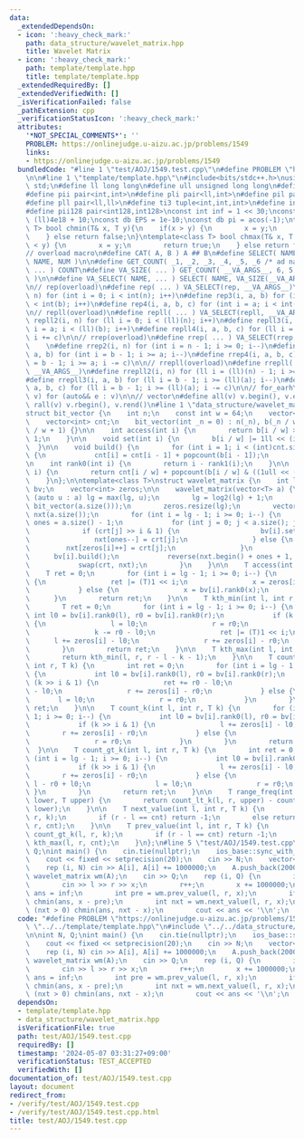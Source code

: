 ```yaml
---
data:
  _extendedDependsOn:
  - icon: ':heavy_check_mark:'
    path: data_structure/wavelet_matrix.hpp
    title: Wavelet Matrix
  - icon: ':heavy_check_mark:'
    path: template/template.hpp
    title: template/template.hpp
  _extendedRequiredBy: []
  _extendedVerifiedWith: []
  _isVerificationFailed: false
  _pathExtension: cpp
  _verificationStatusIcon: ':heavy_check_mark:'
  attributes:
    '*NOT_SPECIAL_COMMENTS*': ''
    PROBLEM: https://onlinejudge.u-aizu.ac.jp/problems/1549
    links:
    - https://onlinejudge.u-aizu.ac.jp/problems/1549
  bundledCode: "#line 1 \"test/AOJ/1549.test.cpp\"\n#define PROBLEM \"https://onlinejudge.u-aizu.ac.jp/problems/1549\"\
    \n\n#line 1 \"template/template.hpp\"\n#include<bits/stdc++.h>\nusing namespace\
    \ std;\n#define ll long long\n#define ull unsigned long long\n#define db double\n\
    #define pii pair<int,int>\n#define pli pair<ll,int>\n#define pil pair<int,ll>\n\
    #define pll pair<ll,ll>\n#define ti3 tuple<int,int,int>\n#define int128 __int128_t\n\
    #define pii128 pair<int128,int128>\nconst int inf = 1 << 30;\nconst ll linf =\
    \ (ll)4e18 + 10;\nconst db EPS = 1e-10;\nconst db pi = acos(-1);\ntemplate<class\
    \ T> bool chmin(T& x, T y){\n    if(x > y) {\n        x = y;\n        return true;\n\
    \    } else return false;\n}\ntemplate<class T> bool chmax(T& x, T y){\n    if(x\
    \ < y) {\n        x = y;\n        return true;\n    } else return false;\n}\n\n\
    // overload macro\n#define CAT( A, B ) A ## B\n#define SELECT( NAME, NUM ) CAT(\
    \ NAME, NUM )\n\n#define GET_COUNT( _1, _2, _3, _4, _5, _6 /* ad nauseam */, COUNT,\
    \ ... ) COUNT\n#define VA_SIZE( ... ) GET_COUNT( __VA_ARGS__, 6, 5, 4, 3, 2, 1\
    \ )\n\n#define VA_SELECT( NAME, ... ) SELECT( NAME, VA_SIZE(__VA_ARGS__) )(__VA_ARGS__)\n\
    \n// rep(overload)\n#define rep( ... ) VA_SELECT(rep, __VA_ARGS__)\n#define rep2(i,\
    \ n) for (int i = 0; i < int(n); i++)\n#define rep3(i, a, b) for (int i = a; i\
    \ < int(b); i++)\n#define rep4(i, a, b, c) for (int i = a; i < int(b); i += c)\n\
    \n// repll(overload)\n#define repll( ... ) VA_SELECT(repll, __VA_ARGS__)\n#define\
    \ repll2(i, n) for (ll i = 0; i < (ll)(n); i++)\n#define repll3(i, a, b) for (ll\
    \ i = a; i < (ll)(b); i++)\n#define repll4(i, a, b, c) for (ll i = a; i < (ll)(b);\
    \ i += c)\n\n// rrep(overload)\n#define rrep( ... ) VA_SELECT(rrep, __VA_ARGS__)\
    \    \n#define rrep2(i, n) for (int i = n - 1; i >= 0; i--)\n#define rrep3(i,\
    \ a, b) for (int i = b - 1; i >= a; i--)\n#define rrep4(i, a, b, c) for (int i\
    \ = b - 1; i >= a; i -= c)\n\n// rrepll(overload)\n#define rrepll( ... ) VA_SELECT(rrepll,\
    \ __VA_ARGS__)\n#define rrepll2(i, n) for (ll i = (ll)(n) - 1; i >= 0ll; i--)\n\
    #define rrepll3(i, a, b) for (ll i = b - 1; i >= (ll)(a); i--)\n#define rrepll4(i,\
    \ a, b, c) for (ll i = b - 1; i >= (ll)(a); i -= c)\n\n// for_earh\n#define fore(e,\
    \ v) for (auto&& e : v)\n\n// vector\n#define all(v) v.begin(), v.end()\n#define\
    \ rall(v) v.rbegin(), v.rend()\n#line 1 \"data_structure/wavelet_matrix.hpp\"\n\
    struct bit_vector {\n    int n;\n    const int w = 64;\n    vector<uint64_t> b;\n\
    \    vector<int> cnt;\n    bit_vector(int _n = 0) : n(_n), b(_n / w + 1), cnt(_n\
    \ / w + 1) {}\n\n    int access(int i) {\n        return b[i / w] >> (i % w) &\
    \ 1;\n    }\n\n    void set(int i) {\n        b[i / w] |= 1ll << (i % w);\n  \
    \  }\n\n    void build() {\n        for (int i = 1; i < (int)cnt.size(); i++)\
    \ {\n            cnt[i] = cnt[i - 1] + popcount(b[i - 1]);\n        }\n    }\n\
    \n    int rank0(int i) {\n        return i - rank1(i);\n    }\n\n    int rank1(int\
    \ i) {\n        return cnt[i / w] + popcount(b[i / w] & ((1ull << (i % w)) - 1));\n\
    \    }\n};\n\ntemplate<class T>\nstruct wavelet_matrix {\n    int lg;\n    vector<bit_vector>\
    \ bv;\n    vector<int> zeros;\n\n    wavelet_matrix(vector<T> a) {\n        for\
    \ (auto u : a) lg = max(lg, u);\n        lg = log2(lg) + 1;\n        bv = vector(lg,\
    \ bit_vector(a.size()));\n        zeros.resize(lg);\n        vector<T> crt = a,\
    \ nxt(a.size());\n        for (int i = lg - 1; i >= 0; i--) {\n            int\
    \ ones = a.size() - 1;\n            for (int j = 0; j < a.size(); j++) {\n   \
    \             if (crt[j] >> i & 1) {\n                    bv[i].set(j);\n    \
    \                nxt[ones--] = crt[j];\n                } else {\n           \
    \         nxt[zeros[i]++] = crt[j];\n                }\n            }\n      \
    \      bv[i].build();\n            reverse(nxt.begin() + ones + 1, nxt.end());\n\
    \            swap(crt, nxt);\n        }\n    }\n\n    T access(int x) {\n    \
    \    T ret = 0;\n        for (int i = lg - 1; i >= 0; i--) {\n            if (bv[i].access(x))\
    \ {\n                ret |= (T)1 << i;\n                x = zeros[i] + bv[i].rank1(x);\n\
    \            } else {\n                x = bv[i].rank0(x);\n            }\n  \
    \      }\n        return ret;\n    }\n\n    T kth_min(int l, int r, int k) {\n\
    \        T ret = 0;\n        for (int i = lg - 1; i >= 0; i--) {\n           \
    \ int l0 = bv[i].rank0(l), r0 = bv[i].rank0(r);\n            if (k < r0 - l0)\
    \ {\n                l = l0;\n                r = r0;\n            } else {\n\
    \                k -= r0 - l0;\n                ret |= (T)1 << i;\n          \
    \      l += zeros[i] - l0;\n                r += zeros[i] - r0;\n            }\n\
    \        }\n        return ret;\n    }\n\n    T kth_max(int l, int r, int k) {\n\
    \        return kth_min(l, r, r - l - k - 1);\n    }\n\n    T count_lt_k(int l,\
    \ int r, T k) {\n        int ret = 0;\n        for (int i = lg - 1; i >= 0; i--)\
    \ {\n            int l0 = bv[i].rank0(l), r0 = bv[i].rank0(r);\n            if\
    \ (k >> i & 1) {\n                ret += r0 - l0;\n                l += zeros[i]\
    \ - l0;\n                r += zeros[i] - r0;\n            } else {\n         \
    \       l = l0;\n                r = r0;\n            }\n        }\n        return\
    \ ret;\n    }\n\n    T count_k(int l, int r, T k) {\n        for (int i = lg -\
    \ 1; i >= 0; i--) {\n            int l0 = bv[i].rank0(l), r0 = bv[i].rank0(r);\n\
    \            if (k >> i & 1) {\n                l += zeros[i] - l0;\n        \
    \        r += zeros[i] - r0;\n            } else {\n                l = l0;\n\
    \                r = r0;\n            }\n        }\n        return r - l;\n  \
    \  }\n\n    T count_gt_k(int l, int r, T k) {\n        int ret = 0;\n        for\
    \ (int i = lg - 1; i >= 0; i--) {\n            int l0 = bv[i].rank0(l), r0 = bv[i].rank0(r);\n\
    \            if (k >> i & 1) {\n                l += zeros[i] - l0;\n        \
    \        r += zeros[i] - r0;\n            } else {\n                ret += r -\
    \ l - r0 + l0;\n                l = l0;\n                r = r0;\n           \
    \ }\n        }\n        return ret;\n    }\n\n    T range_freq(int l, int r, T\
    \ lower, T upper) {\n        return count_lt_k(l, r, upper) - count_lt_k(l, r,\
    \ lower);\n    }\n\n    T next_value(int l, int r, T k) {\n        int cnt = count_lt_k(l,\
    \ r, k);\n        if (r - l == cnt) return -1;\n        else return kth_min(l,\
    \ r, cnt);\n    }\n\n    T prev_value(int l, int r, T k) {\n        int cnt =\
    \ count_gt_k(l, r, k);\n        if (r - l == cnt) return -1;\n        else return\
    \ kth_max(l, r, cnt);\n    }\n};\n#line 5 \"test/AOJ/1549.test.cpp\"\n\nint N,\
    \ Q;\nint main() {\n    cin.tie(nullptr);\n    ios_base::sync_with_stdio(false);\n\
    \    cout << fixed << setprecision(20);\n    cin >> N;\n    vector<int> A(N);\n\
    \    rep (i, N) cin >> A[i], A[i] += 1000000;\n    A.push_back(2000000);\n   \
    \ wavelet_matrix wm(A);\n    cin >> Q;\n    rep (i, Q) {\n        int l, r, x;\n\
    \        cin >> l >> r >> x;\n        r++;\n        x += 1000000;\n        int\
    \ ans = inf;\n        int pre = wm.prev_value(l, r, x);\n        if (pre > 0)\
    \ chmin(ans, x - pre);\n        int nxt = wm.next_value(l, r, x);\n        if\
    \ (nxt > 0) chmin(ans, nxt - x);\n        cout << ans << '\\n';\n    }\n}\n"
  code: "#define PROBLEM \"https://onlinejudge.u-aizu.ac.jp/problems/1549\"\n\n#include\
    \ \"../../template/template.hpp\"\n#include \"../../data_structure/wavelet_matrix.hpp\"\
    \n\nint N, Q;\nint main() {\n    cin.tie(nullptr);\n    ios_base::sync_with_stdio(false);\n\
    \    cout << fixed << setprecision(20);\n    cin >> N;\n    vector<int> A(N);\n\
    \    rep (i, N) cin >> A[i], A[i] += 1000000;\n    A.push_back(2000000);\n   \
    \ wavelet_matrix wm(A);\n    cin >> Q;\n    rep (i, Q) {\n        int l, r, x;\n\
    \        cin >> l >> r >> x;\n        r++;\n        x += 1000000;\n        int\
    \ ans = inf;\n        int pre = wm.prev_value(l, r, x);\n        if (pre > 0)\
    \ chmin(ans, x - pre);\n        int nxt = wm.next_value(l, r, x);\n        if\
    \ (nxt > 0) chmin(ans, nxt - x);\n        cout << ans << '\\n';\n    }\n}"
  dependsOn:
  - template/template.hpp
  - data_structure/wavelet_matrix.hpp
  isVerificationFile: true
  path: test/AOJ/1549.test.cpp
  requiredBy: []
  timestamp: '2024-05-07 03:31:27+09:00'
  verificationStatus: TEST_ACCEPTED
  verifiedWith: []
documentation_of: test/AOJ/1549.test.cpp
layout: document
redirect_from:
- /verify/test/AOJ/1549.test.cpp
- /verify/test/AOJ/1549.test.cpp.html
title: test/AOJ/1549.test.cpp
---
```

